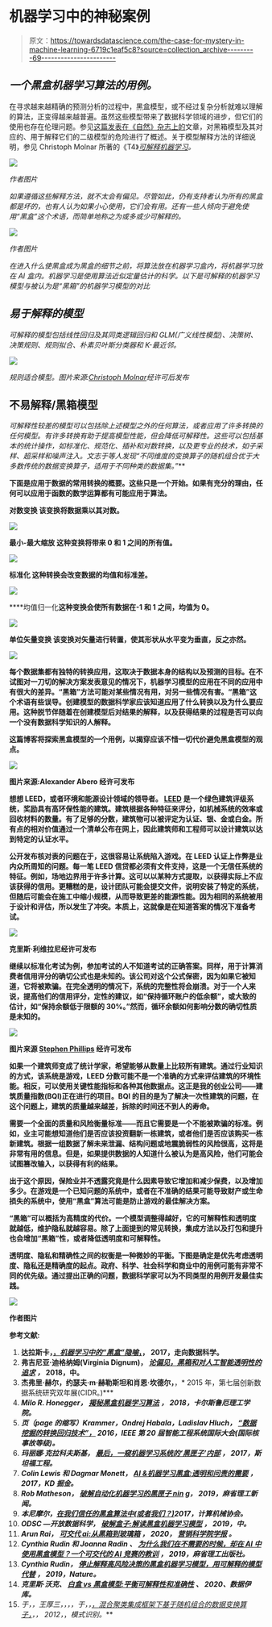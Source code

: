 # 机器学习中的神秘案例

> 原文：<https://towardsdatascience.com/the-case-for-mystery-in-machine-learning-6719c1eaf5c8?source=collection_archive---------69----------------------->

## *一个黑盒机器学习算法的用例。*

在寻求越来越精确的预测分析的过程中，黑盒模型，或不经过复杂分析就难以理解的算法，正变得越来越普遍。虽然这些模型带来了数据科学领域的进步，但它们的使用也存在伦理问题。参见[这篇发表在《自然》杂志上的](https://www.nature.com/articles/s42256-019-0048-x)文章，对黑箱模型及其对应的、用于解释它们的二级模型的危险进行了概述。关于模型解释方法的详细说明，参见 Christoph Molnar 所著的《T4》[*可解释机器学习*](https://christophm.github.io/interpretable-ml-book/)*。*

*![](img/f8abccf2f1474b0372b32102f1df907b.png)*

*作者图片*

*如果遵循这些解释方法，就不太会有偏见。尽管如此，仍有支持者认为所有的黑盒都是坏的，也有人认为如果小心使用，它们会有用。还有一些人倾向于避免使用“黑盒”这个术语，而简单地称之为或多或少可解释的。*

*![](img/4eabe7fee8694538660155b1d4c3c05e.png)*

*作者图片*

*在进入什么使黑盒成为黑盒的细节之前，将算法放在机器学习盒内，将机器学习放在 AI 盒内。机器学习是使用算法近似定量估计的科学。以下是可解释的机器学习模型与被认为是“黑箱”的机器学习模型的对比*

## ***易于解释的模型***

*可解释的模型包括线性回归及其同类逻辑回归和 GLM(广义线性模型)、决策树、决策规则、规则拟合、朴素贝叶斯分类器和 K-最近邻。*

*![](img/242bd3175bdd227f94d0cc7f055d5b17.png)*

*规则适合模型。图片来源:[*Christoph Molnar*](https://christophm.github.io/interpretable-ml-book/rulefit.html)*经许可后发布**

## ****不易解释/黑箱模型****

**可解释性较差的模型可以包括除上述模型之外的任何算法，或者应用了许多转换的任何模型。有许多转换有助于提高模型性能，但会降低可解释性。这些可以包括基本的统计操作，如标准化、规范化、插补和对数转换，以及更专业的技术，如子采样、超采样和噪声注入。文志于等人发现*“不同维度的变换算子的随机组合优于大多数传统的数据变换算子，适用于不同种类的数据集。”***

**下面是应用于数据的常用转换的概要。这些只是一个开始。如果有充分的理由，任何可以应用于函数的数学运算都有可能应用于算法。**

****对数变换** 该变换将数据乘以其对数。**

**![](img/319c754a60d932da58d3c35825e10086.png)**

****最小-最大缩放**
这种变换将带来 0 和 1 之间的所有值。**

**![](img/5c91675b0c60924ed10b7f357212daf7.png)**

****标准化** 这种转换会改变数据的均值和标准差。**

**![](img/bd55f939d476ecea60b67f9c4e9677dd.png)**

****均值归一化**这种变换会使所有数据在-1 和 1 之间，均值为 0。**

**![](img/0f5e49a603510f2f723a328ec8393069.png)**

****单位矢量变换** 该变换对矢量进行转置，使其形状从水平变为垂直，反之亦然。**

**![](img/e4743523e7410046d01631aec4d32aac.png)**

**每个数据集都有独特的转换应用，这取决于数据本身的结构以及预测的目标。在不试图对一刀切的解决方案发表意见的情况下，机器学习模型的应用在不同的应用中有很大的差异。“黑箱”方法可能对某些情况有用，对另一些情况有害。“黑箱”这个术语有些误导。创建模型的数据科学家应该知道应用了什么转换以及为什么要应用。这种脱节伴随着在创建模型后对结果的解释，以及获得结果的过程是否可以向一个没有数据科学知识的人解释。**

**这篇博客将探索黑盒模型的一个用例，以揭穿应该不惜一切代价避免黑盒模型的观点。**

**![](img/081e0de21b8a7afa3634ff035c383460.png)**

**图片来源:Alexander Abero 经许可发布**

**想想 LEED，或者环境和能源设计领域的领导者。 [LEED](https://www.usgbc.org/leed) 是一个绿色建筑评级系统，奖励具有高环保性能的建筑。建筑根据各种特征来评分，如机械系统的效率或回收材料的数量。有了足够的分数，建筑物可以被评定为认证、银、金或白金。所有点的相对价值通过一个清单公布在网上，因此建筑师和工程师可以设计建筑以达到特定的认证水平。**

**公开发布核对表的问题在于，这很容易让系统陷入游戏。在 LEED 认证上作弊是业内众所周知的问题。每一笔 LEED 信贷都必须有文件支持，这是一个无信任系统的特征。例如，场地边界用于许多计算。这可以以某种方式提取，以获得实际上不应该获得的信用。更糟糕的是，设计团队可能会提交文件，说明安装了特定的系统，但随后可能会在施工中缩小规模，从而导致更差的能源性能。因为相同的系统被用于设计和评估，所以发生了冲突。本质上，这就像是在知道答案的情况下准备考试。**

**![](img/73e86d0eecf88bd95e2c128611d043b1.png)**

**克里斯·利维拉尼经许可发布**

**继续以标准化考试为例，参加考试的人不知道考试的正确答案。同样，用于计算消费者信用评分的确切公式也是未知的。该公司对这个公式保密，因为如果它被知道，它将被欺骗。在完全透明的情况下，系统的完整性将会崩溃。对于一个人来说，提高他们的信用评分，定性的建议，如“保持循环账户的低余额”，或大致的估计，如“保持余额低于限额的 30%。”然而，循环余额如何影响分数的确切性质是未知的。**

**![](img/b7951a182e9b6d7806fb99ea879dc12e.png)**

**图片来源 [Stephen Phillips](https://unsplash.com/@hostreviews) 经许可发布**

**如果一个建筑师变成了统计学家，希望能够从数量上比较所有建筑。通过行业知识的方式，该系统是游戏，LEED 分数可能不是一个准确的方式来评估建筑的环境性能。相反，可以使用关键性能指标和各种其他数据点。这正是我的创业公司——建筑质量指数(BQI)正在进行的项目。BQI 的目的是为了解决一次性建筑的问题，在这个问题上，建筑的质量越来越差，拆除的时间还不到人的寿命。**

**需要一个全面的质量和风险衡量标准——而且它需要是一个不能被欺骗的标准。例如，业主可能想知道他们是否应该投资翻新一栋建筑，或者他们是否应该购买一栋新建筑。根据一组数据了解未来泄漏、结构问题或地震脆弱性的风险很高，这将是非常有用的信息。但是，如果提供数据的人知道什么被认为是高风险，他们可能会试图篡改输入，以获得有利的结果。**

**出于这个原因，保险业并不透露究竟是什么因素导致它增加和减少保费，以及增加多少。在游戏是一个已知问题的系统中，或者在不准确的结果可能导致财产或生命损失的系统中，使用“黑盒”算法可能是防止游戏的最佳解决方案。**

**“黑箱”可以概括为高精度的代价。一个模型调整得越好，它的可解释性和透明度就越低，维护隐私就越容易。除了上面提到的常见转换，集成方法以及打包和提升也会增加“黑箱”性，或者降低透明度和可解释性。**

**透明度、隐私和精确性之间的权衡是一种微妙的平衡。下图是确定是优先考虑透明度、隐私还是精确度的起点。政府、科学、社会科学和商业中的用例可能有非常不同的优先级。通过提出正确的问题，数据科学家可以为不同类型的用例开发最佳实践。**

**![](img/69b294f14d174d187efda24307b10d8c.png)**

**作者图片**

****参考文献:****

1.  **达拉斯卡，[，*机器学习中的“黑盒”隐喻*，](/the-black-box-metaphor-in-machine-learning-4e57a3a1d2b0)， 2017，走向数据科学。**
2.  **弗吉尼亚·迪格纳姆(Virginia Dignum)， [*论偏见，黑箱和对人工智能透明性的追求*](https://medium.com/@virginiadignum/on-bias-black-boxes-and-the-quest-for-transparency-in-artificial-intelligence-bcde64f59f5b) *，* 2018，中。**
3.  **杰弗里·赫尔，约瑟夫·m·赫勒斯坦和肖恩·坎德尔，[](https://idl.cs.washington.edu/files/2015-PredictiveInteraction-CIDR.pdf)**，* 2015 年，第七届创新数据系统研究双年展(CIDR。)***
4.  ***Milo R. Honegger， [*揭秘黑盒机器学习算法*](https://arxiv.org/pdf/1808.05054.pdf) *，* 2018，卡尔斯鲁厄理工学院。***
5.  ***页（page 的缩写）Krammer，Ondrej Habala，Ladislav Hluch， [*“数据挖掘的转换回归技术”，*](https://ieeexplore.ieee.org/abstract/document/7555134) 2016，IEEE 第 20 届智能工程系统国际大会(国际核事故等级)。***
6.  ***玛丽娜·克拉科夫斯基， [*最后，一窥机器学习系统的‘黑匣子’内部*](https://engineering.stanford.edu/magazine/article/finally-peek-inside-black-box-machine-learning-systems) *，* 2017，斯坦福工程。***
7.  ***Colin Lewis 和 Dagmar Monett， [*AI &机器学习黑盒:透明和问责的需要*](https://www.kdnuggets.com/2017/04/ai-machine-learning-black-boxes-transparency-accountability.html) *，* 2017，KD 掘金。***
8.  ***Rob Matheson， [*破解自动化机器学习的黑匣子 nin*](http://news.mit.edu/2019/atmseer-machine-learning-black-box-0531) *g，* 2019，麻省理工新闻。***
9.  ***本尼摩尔，[*在我们信任的黑盒算法中(或者我们？)*](https://cacm.acm.org/news/214618-in-black-box-algorithms-we-trust-or-do-we/fulltext)*2017，计算机械协会。****
10.  ***ODSC —开放数据科学， [*破解盒子:解读黑盒机器学习模型*](https://medium.com/@ODSC/cracking-the-box-interpreting-black-box-machine-learning-models-bc4bdb2b1ed2) *，* 2019，中。***
11.  ***Arun Rai， [*可交代 ai:从黑箱到玻璃箱*](https://link.springer.com/article/10.1007/s11747-019-00710-5) *，* 2020， [*营销科学院学报*](https://link.springer.com/journal/11747) 。***
12.  ***Cynthia Rudin 和 Joanna Radin *、* [*为什么我们在不需要的时候，却在 AI 中使用黑盒模型？一个可交代的 AI 竞赛的教训*](https://hdsr.mitpress.mit.edu/pub/f9kuryi8/release/5) *，* 2019，麻省理工出版社。***
13.  ***Cynthia Rudin， [*停止解释高风险决策的黑盒机器学习模型，用可解释的模型代替*](https://www.nature.com/articles/s42256-019-0048-x) *，* 2019，Nature。***
14.  ***克里斯·沃克、 [*白盒 vs 黑盒模型:平衡可解释性和准确性*](https://blog.dataiku.com/white-box-vs-black-box-models-balancing-interpretability-and-accuracy) *、* 2020、数据伊库。***
15.  ***于，，王厚三，，，，于，，[，*混合聚类集成框架下基于随机组合的数据变换算子*，](https://www.sciencedirect.com/science/article/abs/pii/S0031320311004687)，*，* 2012，*，*模式识别。***